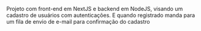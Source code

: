 Projeto com front-end em NextJS e backend em NodeJS, visando um cadastro de usuários com autenticações. E quando registrado manda para um fila de envio de e-mail para confirmação do cadastro
